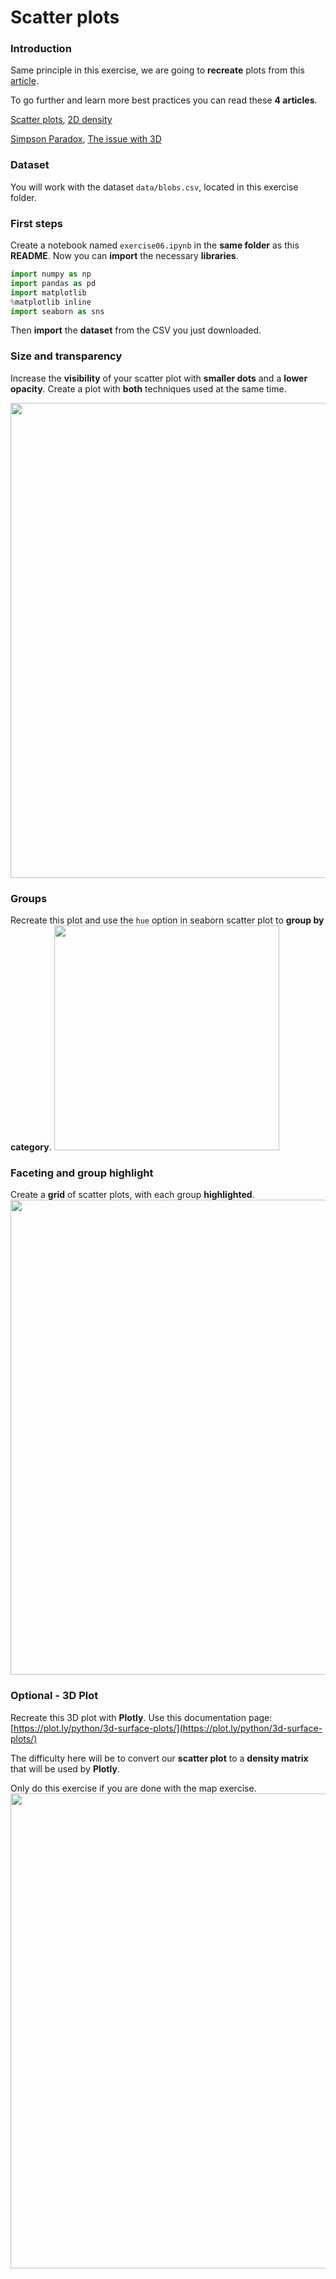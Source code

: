 # Scatter plots
### Introduction

Same principle in this exercise, we are going to **recreate** plots from this [article](https://www.data-to-viz.com/caveat/overplotting.html).

To go further and learn more best practices you can read these **4 articles**.

[Scatter plots](https://www.data-to-viz.com/graph/scatter.html),
[2D density](https://www.data-to-viz.com/graph/density2d.html)

[Simpson Paradox](https://www.data-to-viz.com/caveat/simpson.html),
[The issue with 3D](https://www.data-to-viz.com/caveat/3d.html)

### Dataset

You will work with the dataset `data/blobs.csv`, located in this exercise folder.

### First steps

Create a notebook named `exercise06.ipynb` in the **same folder** as this **README**.
Now you can **import** the necessary **libraries**.

```python
import numpy as np
import pandas as pd
import matplotlib
%matplotlib inline
import seaborn as sns
```

Then **import** the **dataset** from the CSV you just downloaded.

### Size and transparency

Increase the **visibility** of your scatter plot with **smaller dots** and a **lower opacity**.
Create a plot with **both** techniques used at the same time.

<img src="https://i.ibb.co/VVby1Pb/visualize-1255x420.png" width="760">

### Groups

Recreate this plot and use the `hue` option in seaborn scatter plot to **group by category**.
<img src="https://i.ibb.co/sJ1BZBj/Screen-Shot-2019-10-15-at-20-34-12.png" width="360">

### Faceting and group highlight

Create a **grid** of scatter plots, with each group **highlighted**.
<img src="https://i.ibb.co/0Vyr6Nc/Screen-Shot-2019-10-15-at-20-34-17.png" width="760">

### Optional - 3D Plot

Recreate this 3D plot with **Plotly**. Use this documentation page: [https://plot.ly/python/3d-surface-plots/](https://plot.ly/python/3d-surface-plots/)

The difficulty here will be to convert our **scatter plot** to a **density matrix** that will be used by **Plotly**.

Only do this exercise if you are done with the map exercise.
<img src="https://i.ibb.co/2nYn883/Screen-Shot-2019-10-15-at-22-21-50.png" width="760">
